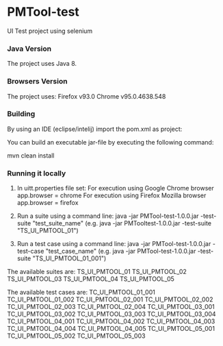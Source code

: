 # PMTool-test

UI Test project using selenium

### Java Version

The project uses Java 8. 

### Browsers Version

The project uses:
Firefox v93.0 
Chrome v95.0.4638.548

### Building 

By using an IDE (eclipse/intelij) import the pom.xml as project:

You can build an executable jar-file by executing the following command:

mvn clean install

### Running it locally

1. In uitt.properties file set:
For execution using Google Chrome browser
	app.browser = chrome
For execution using Firefox Mozilla browser
	app.browser = firefox

2. Run a suite using a command line:
	java -jar PMTool-test-1.0.0.jar -test-suite "test_suite_name"
	(e.g. java -jar PMTooltest-1.0.0.jar -test-suite "TS_UI_PMTOOL_01")
3. Run a test case using a command line:
	java -jar PMTool-test-1.0.0.jar -test-case "test_case_name"
	(e.g. java -jar PMTool-test-1.0.0.jar -test-suite "TS_UI_PMTOOL_01_001")
	
The available suites are:
TS_UI_PMTOOL_01
TS_UI_PMTOOL_02
TS_UI_PMTOOL_03
TS_UI_PMTOOL_04
TS_UI_PMTOOL_05

The available test cases are:
TC_UI_PMTOOL_01_001
TC_UI_PMTOOL_01_002
TC_UI_PMTOOL_02_001
TC_UI_PMTOOL_02_002
TC_UI_PMTOOL_02_003
TC_UI_PMTOOL_02_004
TC_UI_PMTOOL_03_001
TC_UI_PMTOOL_03_002
TC_UI_PMTOOL_03_003 
TC_UI_PMTOOL_03_004
TC_UI_PMTOOL_04_001
TC_UI_PMTOOL_04_002
TC_UI_PMTOOL_04_003
TC_UI_PMTOOL_04_004
TC_UI_PMTOOL_04_005
TC_UI_PMTOOL_05_001
TC_UI_PMTOOL_05_002
TC_UI_PMTOOL_05_003
